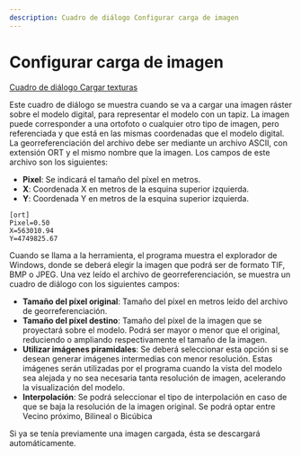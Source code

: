 ```yaml
---
description: Cuadro de diálogo Configurar carga de imagen
---
```


# Configurar carga de imagen

[Cuadro de diálogo Cargar texturas](./)

Este cuadro de diálogo se muestra cuando se va a cargar una imagen ráster sobre el modelo digital, para representar el modelo con un tapiz. La imagen puede corresponder a una ortofoto o cualquier otro tipo de imagen, pero referenciada y que está en las mismas coordenadas que el modelo digital. La georreferenciación del archivo debe ser mediante un archivo ASCII, con extensión ORT y el mismo nombre que la imagen. Los campos de este archivo son los siguientes:

* **Pixel**: Se indicará el tamaño del píxel en metros.
* **X**: Coordenada X en metros de la esquina superior izquierda.
* **Y**: Coordenada Y en metros de la esquina superior izquierda.

```text
[ort]
Pixel=0.50
X=563010.94
Y=4749825.67
```

Cuando se llama a la herramienta, el programa muestra el explorador de Windows, donde se deberá elegir la imagen que podrá ser de formato TIF, BMP o JPEG. Una vez leído el archivo de georreferenciación, se muestra un cuadro de diálogo con los siguientes campos:

* **Tamaño del píxel original**: Tamaño del píxel en metros leído del archivo de georreferenciación.
* **Tamaño del píxel destino**: Tamaño del píxel de la imagen que se proyectará sobre el modelo. Podrá ser mayor o menor que el original, reduciendo o ampliando respectivamente el tamaño de la imagen.
* **Utilizar imágenes piramidales**: Se deberá seleccionar esta opción si se desean generar imágenes intermedias con menor resolución. Estas imágenes serán utilizadas por el programa cuando la vista del modelo sea alejada y no sea necesaria tanta resolución de imagen, acelerando la visualización del modelo.
* **Interpolación**: Se podrá seleccionar el tipo de interpolación en caso de que se baja la resolución de la imagen original. Se podrá optar entre Vecino próximo, Bilineal o Bicúbica

Si ya se tenía previamente una imagen cargada, ésta se descargará automáticamente.


